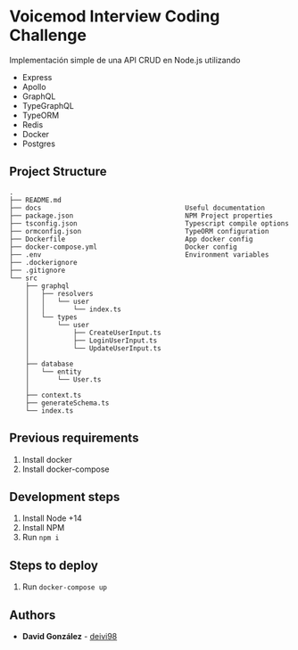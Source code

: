 # Voicemod Interview Coding Challenge
Implementación simple de una API CRUD en Node.js utilizando
* Express
* Apollo
* GraphQL
* TypeGraphQL
* TypeORM
* Redis
* Docker
* Postgres

## Project Structure
```
.                          
├── README.md                               
├── docs                                    Useful documentation
├── package.json                            NPM Project properties
├── tsconfig.json                           Typescript compile options
├── ormconfig.json                          TypeORM configuration
├── Dockerfile                              App docker config
├── docker-compose.yml                      Docker config
├── .env                                    Environment variables
├── .dockerignore
├── .gitignore
└── src
    ├── graphql
    │   ├── resolvers
    │   │   └── user
    │   │       └── index.ts
    │   └── types
    │       └── user
    │           ├── CreateUserInput.ts
    │           ├── LoginUserInput.ts
    │           └── UpdateUserInput.ts
    │
    ├── database
    │   └── entity
    │       └── User.ts
    │    
    ├── context.ts
    ├── generateSchema.ts
    └── index.ts
```

## Previous requirements

1. Install docker
2. Install docker-compose

## Development steps

1. Install Node +14
2. Install NPM
3. Run `npm i`

## Steps to deploy

1. Run `docker-compose up`

## Authors

* **David González** - [deivi98](https://github.com/deivi98)
